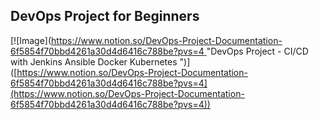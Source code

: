 ## DevOps Project for Beginners   

[![Image]([https://www.notion.so/DevOps-Project-Documentation-6f5854f70bbd4261a30d4d6416c788be?pvs=4 ](https://www.google.com/url?sa=i&url=https%3A%2F%2Fmedium.com%2F%40ahammed.jabirp%2Fdevops-project-ci-cd-4-d3425eeba824&psig=AOvVaw3mrz37xrOib_uW_gLumHCy&ust=1720446601422000&source=images&cd=vfe&opi=89978449&ved=0CA8QjRxqFwoTCKCLxJqJlYcDFQAAAAAdAAAAABAE)"DevOps Project - CI/CD with Jenkins Ansible Docker Kubernetes ")]([https://www.notion.so/DevOps-Project-Documentation-6f5854f70bbd4261a30d4d6416c788be?pvs=4](https://www.notion.so/DevOps-Project-Documentation-6f5854f70bbd4261a30d4d6416c788be?pvs=4))
